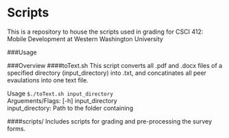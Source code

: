# Scripts
This is a repository to house the scripts used in grading for CSCI 412: Mobile Development at Western Washington University

###Usage

###Overview
####toText.sh 
This script converts all .pdf and .docx files of a specified directory (input\_directory) into .txt, and concatinates all peer evaulations into one text file.


Usage `$./toText.sh input_directory`  
Arguements/Flags: [-h] input\_directory  
input\_directory: Path to the folder containing   

####scripts/ 
Includes scripts for grading and pre-processing the survey forms. 

